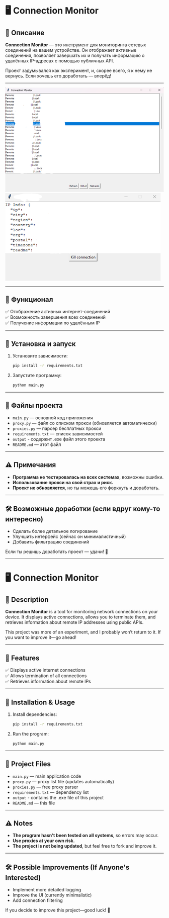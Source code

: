 # 🖥️ Connection Monitor  

## 📌 Описание  
**Connection Monitor** — это инструмент для мониторинга сетевых соединений на вашем устройстве. Он отображает активные соединения, позволяет завершать их и получать информацию о удалённых IP-адресах с помощью публичных API.  

Проект задумывался как эксперимент, и, скорее всего, я к нему не вернусь. Если хочешь его доработать — вперёд!  

---

![menu](screenshots/2.png)
![info](screenshots/1.png)

---

## 🔧 Функционал  
✅ Отображение активных интернет-соединений  
✅ Возможность завершения всех соединений  
✅ Получение информации по удалённым IP

---

## 🚀 Установка и запуск  
1. Установите зависимости:  
   ```bash
   pip install -r requirements.txt
   ```  
2. Запустите программу:  
   ```bash
   python main.py
   ```  

---

## 📂 Файлы проекта  
- `main.py` — основной код приложения  
- `proxy.py` — файл со списком прокси (обновляется автоматически)  
- `proxies.py` — парсер бесплатных прокси  
- `requirements.txt` — список зависимостей  
- `output` - содержит .exe файл этого проекта
- `README.md` — этот файл

---

## ⚠️ Примечания  
- **Программа не тестировалась на всех системах**, возможны ошибки.  
- **Использование прокси на свой страх и риск.**  
- **Проект не обновляется**, но ты можешь его форкнуть и доработать.  

---

## 🛠 Возможные доработки (если вдруг кому-то интересно)  
- Сделать более детальное логирование  
- Улучшить интерфейс (сейчас он минималистичный)  
- Добавить фильтрацию соединений

Если ты решишь доработать проект — удачи! 🚀

----------------------------------------------------------------------------------------------------------------------------------------------------

# 🖥️ Connection Monitor  

## 📌 Description  
**Connection Monitor** is a tool for monitoring network connections on your device. It displays active connections, allows you to terminate them, and retrieves information about remote IP addresses using public APIs.  

This project was more of an experiment, and I probably won’t return to it. If you want to improve it—go ahead!  

---  

## 🔧 Features  
✅ Displays active internet connections  
✅ Allows termination of all connections  
✅ Retrieves information about remote IPs  

---  

## 🚀 Installation & Usage  
1. Install dependencies:  
   ```bash
   pip install -r requirements.txt
   ```  
2. Run the program:  
   ```bash
   python main.py
   ```  

---  

## 📂 Project Files  
- `main.py` — main application code  
- `proxy.py` — proxy list file (updates automatically)  
- `proxies.py` — free proxy parser  
- `requirements.txt` — dependency list
- `output` - contains the .exe file of this project 
- `README.md` — this file  

---  

## ⚠️ Notes  
- **The program hasn't been tested on all systems**, so errors may occur.  
- **Use proxies at your own risk.**  
- **The project is not being updated**, but feel free to fork and improve it.  

---  

## 🛠 Possible Improvements (If Anyone's Interested)  
- Implement more detailed logging  
- Improve the UI (currently minimalistic)  
- Add connection filtering  

If you decide to improve this project—good luck! 🚀
